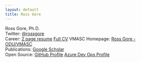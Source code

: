 ```yaml
---
layout: default
title: Ross Gore
---
```


Ross Gore, Ph.D.  
Twitter: [@rossgore](https://twitter.com/rossgore)  
Career: [2 page resume](/resume-mspiegel.pdf) [Full CV](www.google.com)
VMASC Homepage: [Ross Gore - ODU/VMASC](https://vmasc.org/staff-profiles/dr-ross-gore/)  
Publications: [Google Scholar](https://scholar.google.com/citations?user=Sp4pikIAAAAJ&hl=en)  
Open Source: [GitHub Profile](https://github.com/rossgore) [Azure Dev Ops Profile](https://dev.azure.com/rgore/)
